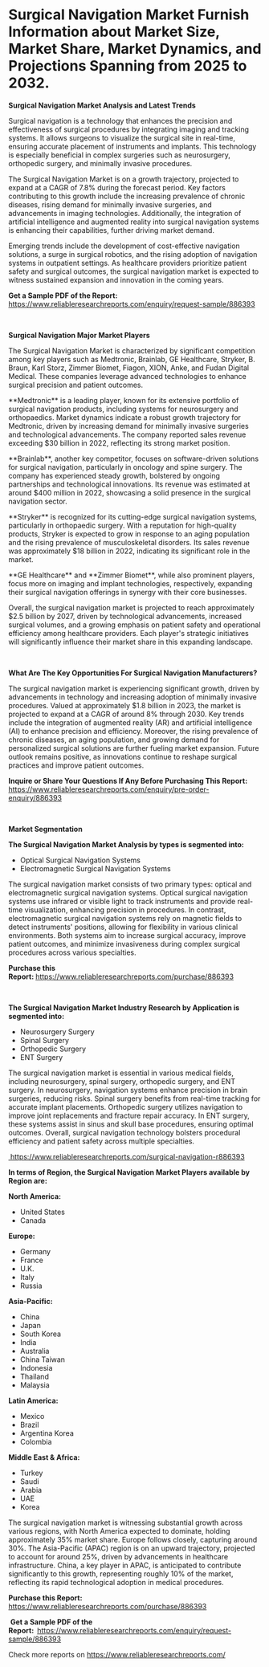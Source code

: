 <p><h1>Surgical Navigation Market Furnish Information about Market Size, Market Share, Market Dynamics, and Projections Spanning from 2025 to 2032.</h1></p><p><strong>Surgical Navigation Market Analysis and Latest Trends</strong></p>
<p><p>Surgical navigation is a technology that enhances the precision and effectiveness of surgical procedures by integrating imaging and tracking systems. It allows surgeons to visualize the surgical site in real-time, ensuring accurate placement of instruments and implants. This technology is especially beneficial in complex surgeries such as neurosurgery, orthopedic surgery, and minimally invasive procedures.</p><p>The Surgical Navigation Market is on a growth trajectory, projected to expand at a CAGR of 7.8% during the forecast period. Key factors contributing to this growth include the increasing prevalence of chronic diseases, rising demand for minimally invasive surgeries, and advancements in imaging technologies. Additionally, the integration of artificial intelligence and augmented reality into surgical navigation systems is enhancing their capabilities, further driving market demand.</p><p>Emerging trends include the development of cost-effective navigation solutions, a surge in surgical robotics, and the rising adoption of navigation systems in outpatient settings. As healthcare providers prioritize patient safety and surgical outcomes, the surgical navigation market is expected to witness sustained expansion and innovation in the coming years.</p></p>
<p><strong>Get a Sample PDF of the Report:&nbsp;</strong> <a href="https://www.reliableresearchreports.com/enquiry/request-sample/886393?utm_campaign=2583&utm_medium=2&utm_source=Github&utm_content=ia&utm_term=04032025&utm_id=surgical-navigation">https://www.reliableresearchreports.com/enquiry/request-sample/886393</a></p>
<p>&nbsp;</p>
<p><strong>Surgical Navigation Major Market Players</strong></p>
<p><p>The Surgical Navigation Market is characterized by significant competition among key players such as Medtronic, Brainlab, GE Healthcare, Stryker, B. Braun, Karl Storz, Zimmer Biomet, Fiagon, XION, Anke, and Fudan Digital Medical. These companies leverage advanced technologies to enhance surgical precision and patient outcomes.</p><p>**Medtronic** is a leading player, known for its extensive portfolio of surgical navigation products, including systems for neurosurgery and orthopaedics. Market dynamics indicate a robust growth trajectory for Medtronic, driven by increasing demand for minimally invasive surgeries and technological advancements. The company reported sales revenue exceeding $30 billion in 2022, reflecting its strong market position.</p><p>**Brainlab**, another key competitor, focuses on software-driven solutions for surgical navigation, particularly in oncology and spine surgery. The company has experienced steady growth, bolstered by ongoing partnerships and technological innovations. Its revenue was estimated at around $400 million in 2022, showcasing a solid presence in the surgical navigation sector.</p><p>**Stryker** is recognized for its cutting-edge surgical navigation systems, particularly in orthopaedic surgery. With a reputation for high-quality products, Stryker is expected to grow in response to an aging population and the rising prevalence of musculoskeletal disorders. Its sales revenue was approximately $18 billion in 2022, indicating its significant role in the market.</p><p>**GE Healthcare** and **Zimmer Biomet**, while also prominent players, focus more on imaging and implant technologies, respectively, expanding their surgical navigation offerings in synergy with their core businesses.</p><p>Overall, the surgical navigation market is projected to reach approximately $2.5 billion by 2027, driven by technological advancements, increased surgical volumes, and a growing emphasis on patient safety and operational efficiency among healthcare providers. Each player's strategic initiatives will significantly influence their market share in this expanding landscape.</p></p>
<p>&nbsp;</p>
<p><strong>What Are The Key Opportunities For Surgical Navigation Manufacturers?</strong></p>
<p><p>The surgical navigation market is experiencing significant growth, driven by advancements in technology and increasing adoption of minimally invasive procedures. Valued at approximately $1.8 billion in 2023, the market is projected to expand at a CAGR of around 8% through 2030. Key trends include the integration of augmented reality (AR) and artificial intelligence (AI) to enhance precision and efficiency. Moreover, the rising prevalence of chronic diseases, an aging population, and growing demand for personalized surgical solutions are further fueling market expansion. Future outlook remains positive, as innovations continue to reshape surgical practices and improve patient outcomes.</p></p>
<p><strong>Inquire or Share Your Questions If Any Before Purchasing This Report:</strong> <a href="https://www.reliableresearchreports.com/enquiry/pre-order-enquiry/886393?utm_campaign=2583&utm_medium=2&utm_source=Github&utm_content=ia&utm_term=04032025&utm_id=surgical-navigation">https://www.reliableresearchreports.com/enquiry/pre-order-enquiry/886393</a></p>
<p>&nbsp;</p>
<p><strong>Market Segmentation</strong></p>
<p><strong>The Surgical Navigation Market Analysis by types is segmented into:</strong></p>
<p><ul><li>Optical Surgical Navigation Systems</li><li>Electromagnetic Surgical Navigation Systems</li></ul></p>
<p><p>The surgical navigation market consists of two primary types: optical and electromagnetic surgical navigation systems. Optical surgical navigation systems use infrared or visible light to track instruments and provide real-time visualization, enhancing precision in procedures. In contrast, electromagnetic surgical navigation systems rely on magnetic fields to detect instruments' positions, allowing for flexibility in various clinical environments. Both systems aim to increase surgical accuracy, improve patient outcomes, and minimize invasiveness during complex surgical procedures across various specialties.</p></p>
<p><strong>Purchase this Report:&nbsp;</strong><a href="https://www.reliableresearchreports.com/purchase/886393?utm_campaign=2583&utm_medium=2&utm_source=Github&utm_content=ia&utm_term=04032025&utm_id=surgical-navigation">https://www.reliableresearchreports.com/purchase/886393</a></p>
<p>&nbsp;</p>
<p><strong>The Surgical Navigation Market Industry Research by Application is segmented into:</strong></p>
<p><ul><li>Neurosurgery Surgery</li><li>Spinal Surgery</li><li>Orthopedic Surgery</li><li>ENT Surgery</li></ul></p>
<p><p>The surgical navigation market is essential in various medical fields, including neurosurgery, spinal surgery, orthopedic surgery, and ENT surgery. In neurosurgery, navigation systems enhance precision in brain surgeries, reducing risks. Spinal surgery benefits from real-time tracking for accurate implant placements. Orthopedic surgery utilizes navigation to improve joint replacements and fracture repair accuracy. In ENT surgery, these systems assist in sinus and skull base procedures, ensuring optimal outcomes. Overall, surgical navigation technology bolsters procedural efficiency and patient safety across multiple specialties.</p></p>
<p><a href="https://www.reliableresearchreports.com/surgical-navigation-r886393?utm_campaign=2583&utm_medium=2&utm_source=Github&utm_content=ia&utm_term=04032025&utm_id=surgical-navigation">&nbsp;https://www.reliableresearchreports.com/surgical-navigation-r886393</a></p>
<p><strong>In terms of Region, the Surgical Navigation Market Players available by Region are:</strong></p>
<p>
    <p> <strong> North America: </strong>
        <ul>
            <li>United States</li>
            <li>Canada</li>
        </ul>
        </p> 
    <p> <strong> Europe: </strong>
        <ul>
            <li>Germany</li>
            <li>France</li>
            <li>U.K.</li>
            <li>Italy</li>
            <li>Russia</li>
        </ul>
        </p> 
    <p> <strong> Asia-Pacific: </strong>
        <ul>
            <li>China</li>
            <li>Japan</li>
            <li>South Korea</li>
            <li>India</li>
            <li>Australia</li>
            <li>China Taiwan</li>
            <li>Indonesia</li>
            <li>Thailand</li>
            <li>Malaysia</li>
        </ul>
        </p> 
    <p> <strong> Latin America: </strong>
        <ul>
            <li>Mexico</li>
            <li>Brazil</li>
            <li>Argentina Korea</li>
            <li>Colombia</li>
        </ul>
        </p> 
    <p> <strong> Middle East & Africa: </strong>
        <ul>
            <li>Turkey</li>
            <li>Saudi</li>
            <li>Arabia</li>
            <li>UAE</li>
            <li>Korea</li>
        </ul>
    </p>
    </p>
<p><p>The surgical navigation market is witnessing substantial growth across various regions, with North America expected to dominate, holding approximately 35% market share. Europe follows closely, capturing around 30%. The Asia-Pacific (APAC) region is on an upward trajectory, projected to account for around 25%, driven by advancements in healthcare infrastructure. China, a key player in APAC, is anticipated to contribute significantly to this growth, representing roughly 10% of the market, reflecting its rapid technological adoption in medical procedures.</p></p>
<p><strong>Purchase this Report: </strong><a href="https://www.reliableresearchreports.com/purchase/886393?utm_campaign=2583&utm_medium=2&utm_source=Github&utm_content=ia&utm_term=04032025&utm_id=surgical-navigation">https://www.reliableresearchreports.com/purchase/886393</a></p>
<p>&nbsp;<strong>Get a Sample PDF of the Report:&nbsp;&nbsp;</strong><a href="https://www.reliableresearchreports.com/enquiry/request-sample/886393?utm_campaign=2583&utm_medium=2&utm_source=Github&utm_content=ia&utm_term=04032025&utm_id=surgical-navigation">https://www.reliableresearchreports.com/enquiry/request-sample/886393</a></p>
<p><strong></strong></p>
<p>Check more reports on <a href="https://www.reliableresearchreports.com/?utm_campaign=2583&utm_medium=2&utm_source=Github&utm_content=ia&utm_term=04032025&utm_id=surgical-navigation">https://www.reliableresearchreports.com/</a></p>